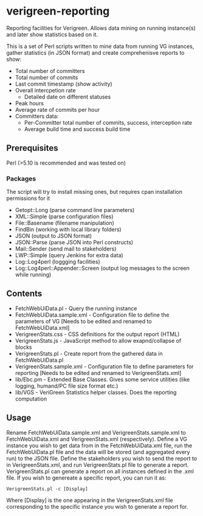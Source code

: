 # verigreen-reporting
Reporting facilities for Verigreen. Allows data mining on running instance(s) and later show statistics based on it.

This is a set of Perl scripts written to mine data from running VG instances, gather statistics (in JSON format) and create comprehenisve reports to show:
- Total number of committers
- Total number of commits
- Last commit timestamp (show activity)
- Overall intercpetion rate
  - Detailed date on different statuses
- Peak hours
- Average rate of commits per hour
- Committers data:
  - Per-Committer total number of commits, success, interception rate
  - Average build time and success build time
  
## Prerequisites
Perl (>5.10 is recommended and was tested on)
### Packages
The script will try to install missing ones, but requires cpan installation permissions for it
- Getopt::Long (parse command line parameters)
- XML::Simple (parse configuration files)
- File::Basename (filename manipulation)
- FindBin (working with local library folders)
- JSON (output to JSON format)
- JSON::Parse (parse JSON into Perl constructs)
- Mail::Sender (send mail to stakeholders)
- LWP::Simple (query Jenkins for extra data)
- Log::Log4perl (loggging facilities)
- Log::Log4perl::Appender::Screen (output log messages to the screen while running)

## Contents
- FetchWebUiData.pl - Query the running instance
- FetchWebUiData.sample.xml - Configuration file to define the parameters of VG [Needs to be edited and renamed to FetchWebUiData.xml]
- VerigreenStats.css - CSS definitions for the output report (HTML)
- VerigreenStats.js - JavaScript method to allow exapnd/collapse of blocks
- VerigreenStats.pl - Create report from the gathered data in FetchWebUiData.pl
- VerigreenStats.sample.xml - Configuration file to define parameters for reporting [Needs to be edited and renamed to VerigreenStats.xml]
- lib/Ebc.pm - Extended Base Classes. Gives some service utilities (like logging, humand/PC file size format etc.)
- lib/VGS - VeriGreen Statistics helper classes. Does the reporting computation

## Usage
Rename FetchWebUiData.sample.xml and  VerigreenStats.sample.xml to FetchWebUiData.xml and VerigreenStats.xml (respectively).
Define a VG instance you wish to get data from in the FetchWebUiData.xml file, run the FetchWebUiData.pl file and the data will be stored (and aggregated every run) to the JSON file.
Define the stakeholders you wish to send the report to in VerigreenStats.xml, and run VerigreenStats.pl file to generate a report.
VerigreenStats.pl can generate a report on all instances defined in the .xml file. If you wish to genereate a specific report, you can run it as:

    VerigreenStats.pl -c [Display]
Where [Display] is the one appearing in the VerigreenStats.xml file corresponding to the specific instance you wish to generate a report for.
